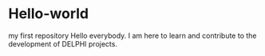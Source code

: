 # Hello-world
my first repository
Hello everybody.
I am here to learn and contribute to the development of DELPHI projects.
